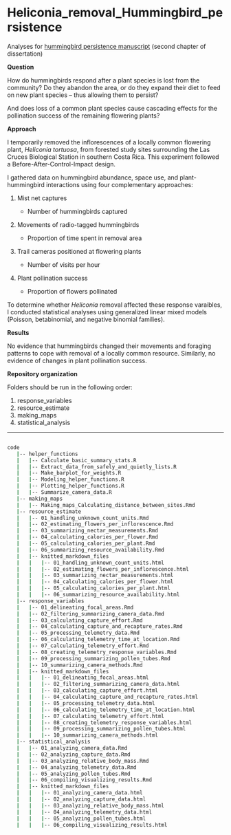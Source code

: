 # Heliconia_removal_Hummingbird_persistence

Analyses for [hummingbird persistence manuscript](https://www.biorxiv.org/content/10.1101/2022.02.24.481682v2) (second chapter of dissertation)

**Question** 

How do hummingbirds respond after a plant species is lost from the community? Do they abandon the area, or do they expand their diet to feed on new plant species – thus allowing them to persist? 

And does loss of a common plant species cause cascading effects for the pollination success of the remaining flowering plants?

**Approach**

I temporarily removed the inflorescences of a locally common flowering plant, *Heliconia tortuosa*, from forested study sites surrounding the Las Cruces Biological Station in southern Costa Rica. This experiment followed a Before-After-Control-Impact design.

I gathered data on hummingbird abundance, space use, and plant-hummingbird interactions using four complementary approaches:

1.	Mist net captures
    -	Number of hummingbirds captured

2.	Movements of radio-tagged hummingbirds
    -	Proportion of time spent in removal area

3.	Trail cameras positioned at flowering plants
    -	Number of visits per hour

4.	Plant pollination success
    -	Proportion of flowers pollinated

To determine whether *Heliconia* removal affected these response varaibles, I conducted statistical analyses using generalized linear mixed models (Poisson, betabinomial, and negative binomial families).

**Results**

No evidence that hummingbirds changed their movements and foraging patterns to cope with removal of a locally common resource. Similarly, no evidence of changes in plant pollination success.

**Repository organization**

Folders should be run in the following order:

1. response_variables
2. resource_estimate
3. making_maps
4. statistical_analysis

--------------------
```bash

code
   |-- helper_functions
   |   |-- Calculate_basic_summary_stats.R
   |   |-- Extract_data_from_safely_and_quietly_lists.R
   |   |-- Make_barplot_for_weights.R
   |   |-- Modeling_helper_functions.R
   |   |-- Plotting_helper_functions.R
   |   |-- Summarize_camera_data.R
   |-- making_maps
   |   |-- Making_maps_Calculating_distance_between_sites.Rmd
   |-- resource_estimate
   |   |-- 01_handling_unknown_count_units.Rmd
   |   |-- 02_estimating_flowers_per_inflorescence.Rmd
   |   |-- 03_summarizing_nectar_measurements.Rmd
   |   |-- 04_calculating_calories_per_flower.Rmd
   |   |-- 05_calculating_calories_per_plant.Rmd
   |   |-- 06_summarizing_resource_availability.Rmd
   |   |-- knitted_markdown_files
   |   |   |-- 01_handling_unknown_count_units.html
   |   |   |-- 02_estimating_flowers_per_inflorescence.html
   |   |   |-- 03_summarizing_nectar_measurements.html
   |   |   |-- 04_calculating_calories_per_flower.html
   |   |   |-- 05_calculating_calories_per_plant.html
   |   |   |-- 06_summarizing_resource_availability.html
   |-- response_variables
   |   |-- 01_delineating_focal_areas.Rmd
   |   |-- 02_filtering_summarizing_camera_data.Rmd
   |   |-- 03_calculating_capture_effort.Rmd
   |   |-- 04_calculating_capture_and_recapture_rates.Rmd
   |   |-- 05_processing_telemetry_data.Rmd
   |   |-- 06_calculating_telemetry_time_at_location.Rmd
   |   |-- 07_calculating_telemetry_effort.Rmd
   |   |-- 08_creating_telemetry_response_variables.Rmd
   |   |-- 09_processing_summarizing_pollen_tubes.Rmd
   |   |-- 10_summarizing_camera_methods.Rmd
   |   |-- knitted_markdown_files
   |   |   |-- 01_delineating_focal_areas.html
   |   |   |-- 02_filtering_summarizing_camera_data.html
   |   |   |-- 03_calculating_capture_effort.html
   |   |   |-- 04_calculating_capture_and_recapture_rates.html
   |   |   |-- 05_processing_telemetry_data.html
   |   |   |-- 06_calculating_telemetry_time_at_location.html
   |   |   |-- 07_calculating_telemetry_effort.html
   |   |   |-- 08_creating_telemetry_response_variables.html
   |   |   |-- 09_processing_summarizing_pollen_tubes.html
   |   |   |-- 10_summarizing_camera_methods.html
   |-- statistical_analysis
   |   |-- 01_analyzing_camera_data.Rmd
   |   |-- 02_analyzing_capture_data.Rmd
   |   |-- 03_analyzing_relative_body_mass.Rmd
   |   |-- 04_analyzing_telemetry_data.Rmd
   |   |-- 05_analyzing_pollen_tubes.Rmd
   |   |-- 06_compiling_visualizing_results.Rmd
   |   |-- knitted_markdown_files
   |   |   |-- 01_analyzing_camera_data.html
   |   |   |-- 02_analyzing_capture_data.html
   |   |   |-- 03_analyzing_relative_body_mass.html
   |   |   |-- 04_analyzing_telemetry_data.html
   |   |   |-- 05_analyzing_pollen_tubes.html
   |   |   |-- 06_compiling_visualizing_results.html
   
  ```
